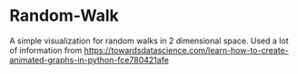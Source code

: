 # Random-Walk
A simple visualization for random walks in 2 dimensional space.
Used a lot of information from https://towardsdatascience.com/learn-how-to-create-animated-graphs-in-python-fce780421afe
